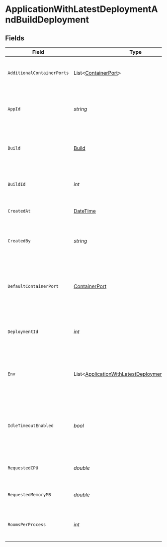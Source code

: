 # ApplicationWithLatestDeploymentAndBuildDeployment


## Fields

| Field                                                                                                                 | Type                                                                                                                  | Required                                                                                                              | Description                                                                                                           | Example                                                                                                               |
| --------------------------------------------------------------------------------------------------------------------- | --------------------------------------------------------------------------------------------------------------------- | --------------------------------------------------------------------------------------------------------------------- | --------------------------------------------------------------------------------------------------------------------- | --------------------------------------------------------------------------------------------------------------------- |
| `AdditionalContainerPorts`                                                                                            | List<[ContainerPort](../../Models/Shared/ContainerPort.md)>                                                           | :heavy_check_mark:                                                                                                    | Additional ports your server listens on.                                                                              | {<br/>"transportType": "tcp",<br/>"port": 4000,<br/>"name": "debug"<br/>}                                             |
| `AppId`                                                                                                               | *string*                                                                                                              | :heavy_check_mark:                                                                                                    | System generated unique identifier for an application.                                                                | app-af469a92-5b45-4565-b3c4-b79878de67d2                                                                              |
| `Build`                                                                                                               | [Build](../../Models/Shared/Build.md)                                                                                 | :heavy_check_mark:                                                                                                    | A build represents a game server artifact and its associated metadata.                                                |                                                                                                                       |
| `BuildId`                                                                                                             | *int*                                                                                                                 | :heavy_check_mark:                                                                                                    | System generated id for a build. Increments by 1.                                                                     | 1                                                                                                                     |
| `CreatedAt`                                                                                                           | [DateTime](https://learn.microsoft.com/en-us/dotnet/api/system.datetime?view=net-5.0)                                 | :heavy_check_mark:                                                                                                    | When the deployment was created.                                                                                      |                                                                                                                       |
| `CreatedBy`                                                                                                           | *string*                                                                                                              | :heavy_check_mark:                                                                                                    | UserId or email address for the user that created the deployment.                                                     | google-oauth2\|107030234048588177467                                                                                  |
| `DefaultContainerPort`                                                                                                | [ContainerPort](../../Models/Shared/ContainerPort.md)                                                                 | :heavy_check_mark:                                                                                                    | A container port object represents the transport configruations for how your server will listen.                      |                                                                                                                       |
| `DeploymentId`                                                                                                        | *int*                                                                                                                 | :heavy_check_mark:                                                                                                    | System generated id for a deployment. Increments by 1.                                                                | 1                                                                                                                     |
| `Env`                                                                                                                 | List<[ApplicationWithLatestDeploymentAndBuildEnv](../../Models/Shared/ApplicationWithLatestDeploymentAndBuildEnv.md)> | :heavy_check_mark:                                                                                                    | The environment variable that our process will have access to at runtime.                                             |                                                                                                                       |
| `IdleTimeoutEnabled`                                                                                                  | *bool*                                                                                                                | :heavy_check_mark:                                                                                                    | Option to shut down processes that have had no new connections or rooms<br/>for five minutes.                         |                                                                                                                       |
| `RequestedCPU`                                                                                                        | *double*                                                                                                              | :heavy_check_mark:                                                                                                    | The number of cores allocated to your process.                                                                        | 0.5                                                                                                                   |
| `RequestedMemoryMB`                                                                                                   | *double*                                                                                                              | :heavy_check_mark:                                                                                                    | The amount of memory allocated to your process.                                                                       | 1024                                                                                                                  |
| `RoomsPerProcess`                                                                                                     | *int*                                                                                                                 | :heavy_check_mark:                                                                                                    | Governs how many [rooms](https://hathora.dev/docs/concepts/hathora-entities#room) can be scheduled in a process.      | 3                                                                                                                     |